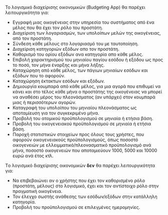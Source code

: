 Το λογισμικό διαχείρισης οικονομικών (Budgeting App) θα παρέχει λειτουργικότητα για:

* Εγγραφή μιας οικογένειας στην υπηρεσία του συστήματος από ένα μέλος που θα έχει τον ρόλο του προστάτη.
* Διαχείριση των λογαριασμών, των υπολοίπων μελών της οικογένειας, από τον προστάτη.
* Σύνδεση κάθε μέλους στο λογαριασμό του με ταυτοποίηση.
* Διαχείριση κατηγοριών εξόδων απο τον προστάτη.
* Καθορισμό του ορίου εξόδων ανα κατηγορία απο κάθε μέλος.
* Επιβολή χαρακτηρισμού του μηνιαίου παγίου εσόδου ή εξόδου ως προς το ποσό, τον μήνα έναρξης και μήνα λήξης.
* Καταχώρηση από κάθε μέλος, των πάγιων μηνιαίων εσόδων και εξόδων που το αφορούν.
* Καταχώρηση έκτακτων εσόδων και εξόδων.
* Δημιουργία κουμπαρά από κάθε μέλος, για μια αγορά που επιθυμεί να κάνει και στο τέλος κάθε μήνα ο προστάτης της οικογένειας να μπορεί να αναθέσει μέρος του πλεονάσματος (αν υπάρχει) στον κουμπαρά μιας ή περισσότερων αγορών.
* Καταγραφή του υπολοίπου του μηνιαίου πλεονάσματος ως αποταμίευση για τον συγκεκριμένο μήνα.
* Προβολή του ατομικού προϋπολογισμού σε μηνιαία ή ετήσια βάση.
* Προβολή του οικογενειακού προϋπολογισμού σε μηνιαία ή ετήσια βάση.
* Παροχή στατιστικών στοιχείων προς όλους τους χρήστες, που αφορούν οικογενειακούς προϋπολογισμούς, όπως ποσοστό οικογενειών με ελλειμματικό/πλεονασματικό προϋπολογισμό ανά μήνα, ποσοστό οικογενειών που αποταμιεύουν 1000, 5000 και 10000 ευρώ ανά έτος κτλ.


Tο λογισμικό διαχείρισης οικονομικών **δεν** θα παρέχει λειτουργικότητα για:
* Να επιβεβαιώνει αν ο χρήστης που έχει τον καθορισμένο ρόλο (προστάτη, μέλους) στο λογισμικό, έχει και τον αντίστοιχο ρόλο στην πραγματική  οικογένεια.
* Τον έλεγχο σωστής ανάθεσης των εσόδων/εξόδων στην κατάλληλη κατηγορία.
* Προβολή του προϋπολογισμού σε επιλεγμένες ημερομηνίες.